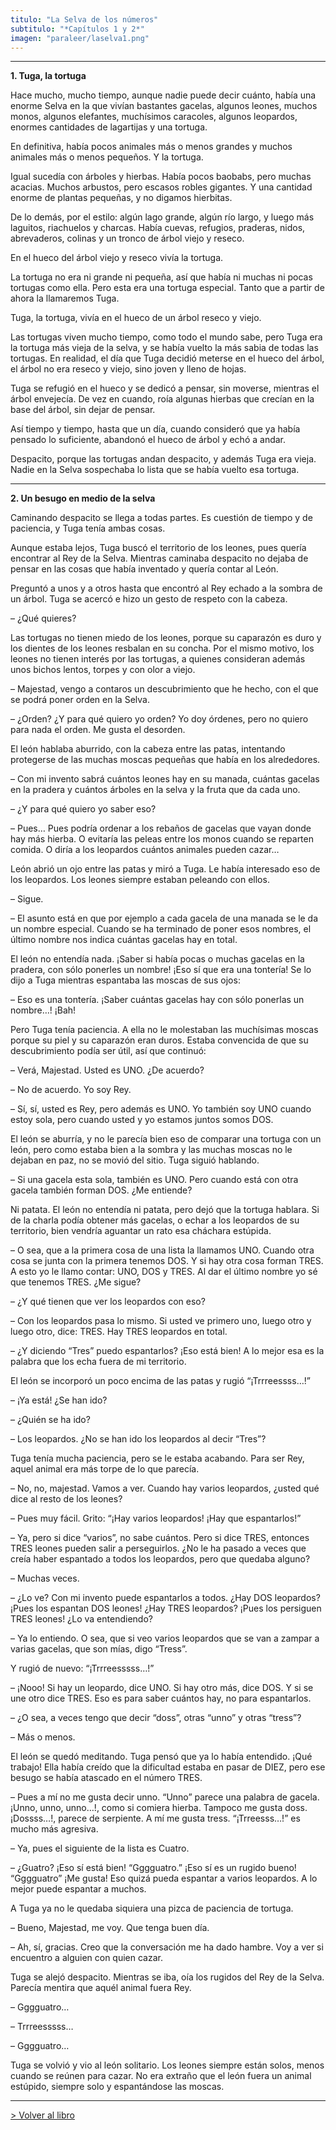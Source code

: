```yaml
---
titulo: "La Selva de los números"
subtitulo: "*Capítulos 1 y 2*"
imagen: "paraleer/laselva1.png"
---
```

* * *

**1. Tuga, la tortuga**

Hace mucho, mucho tiempo, aunque nadie puede decir cuánto, había una enorme
Selva en la que vivían bastantes gacelas, algunos leones, muchos monos,
algunos elefantes, muchísimos caracoles, algunos leopardos, enormes
cantidades de lagartijas y una tortuga.

En definitiva, había pocos animales más o menos grandes y muchos animales más
o menos pequeños. Y la tortuga.

Igual sucedía con árboles y hierbas. Había pocos baobabs, pero muchas
acacias. Muchos arbustos, pero escasos robles gigantes. Y una cantidad enorme
de plantas pequeñas, y no digamos hierbitas.

De lo demás, por el estilo: algún lago grande, algún río largo, y luego más
laguitos, riachuelos y charcas. Había cuevas, refugios, praderas, nidos,
abrevaderos, colinas y un tronco de árbol viejo y reseco.

En el hueco del árbol viejo y reseco vivía la tortuga.

La tortuga no era ni grande ni pequeña, así que había ni muchas ni pocas
tortugas como ella. Pero esta era una tortuga especial. Tanto que a partir de
ahora la llamaremos Tuga.

Tuga, la tortuga, vivía en el hueco de un árbol reseco y viejo.

Las tortugas viven mucho tiempo, como todo el mundo sabe, pero Tuga era la
tortuga más vieja de la selva, y se había vuelto la más sabia de todas las
tortugas. En realidad, el día que Tuga decidió meterse en el hueco del árbol,
el árbol no era reseco y viejo, sino joven y lleno de hojas.

Tuga se refugió en el hueco y se dedicó a pensar, sin moverse, mientras el
árbol envejecía. De vez en cuando, roía algunas hierbas que crecían en la
base del árbol, sin dejar de pensar.

Así tiempo y tiempo, hasta que un día, cuando consideró que ya había pensado
lo suficiente, abandonó el hueco de árbol y echó a andar.

Despacito, porque las tortugas andan despacito, y además Tuga era vieja.
Nadie en la Selva sospechaba lo lista que se había vuelto esa tortuga.

* * *

**2. Un besugo en medio de la selva**

Caminando despacito se llega a todas partes. Es cuestión de tiempo y de
paciencia, y Tuga tenía ambas cosas.

Aunque estaba lejos, Tuga buscó el territorio de los leones, pues quería
encontrar al Rey de la Selva. Mientras caminaba despacito no dejaba de pensar
en las cosas que había inventado y quería contar al León.

Preguntó a unos y a otros hasta que encontró al Rey echado a la sombra de un
árbol. Tuga se acercó e hizo un gesto de respeto con la cabeza.

– ¿Qué quieres?

Las tortugas no tienen miedo de los leones, porque su caparazón es duro y los
dientes de los leones resbalan en su concha. Por el mismo motivo, los leones
no tienen interés por las tortugas, a quienes consideran además unos bichos
lentos, torpes y con olor a viejo.

– Majestad, vengo a contaros un descubrimiento que he hecho, con el que se
podrá poner orden en la Selva.

– ¿Orden? ¿Y para qué quiero yo orden? Yo doy órdenes, pero no quiero para
nada el orden. Me gusta el desorden.

El león hablaba aburrido, con la cabeza entre las patas, intentando
protegerse de las muchas moscas pequeñas que había en los alrededores.

– Con mi invento sabrá cuántos leones hay en su manada, cuántas gacelas en la
pradera y cuántos árboles en la selva y la fruta que da cada uno.

– ¿Y para qué quiero yo saber eso?

– Pues… Pues podría ordenar a los rebaños de gacelas que vayan donde hay más
hierba. O evitaría las peleas entre los monos cuando se reparten comida. O
diría a los leopardos cuántos animales pueden cazar…

León abrió un ojo entre las patas y miró a Tuga. Le había interesado eso de
los leopardos. Los leones siempre estaban peleando con ellos.

– Sigue.

– El asunto está en que por ejemplo a cada gacela de una manada se le da un
nombre especial. Cuando se ha terminado de poner esos nombres, el último
nombre nos indica cuántas gacelas hay en total.

El león no entendía nada. ¡Saber si había pocas o muchas gacelas en la
pradera, con sólo ponerles un nombre! ¡Eso sí que era una tontería! Se lo
dijo a Tuga mientras espantaba las moscas de sus ojos:

– Eso es una tontería. ¡Saber cuántas gacelas hay con sólo ponerlas un
nombre…! ¡Bah!

Pero Tuga tenía paciencia. A ella no le molestaban las muchísimas moscas
porque su piel y su caparazón eran duros. Estaba convencida de que su
descubrimiento podía ser útil, así que continuó:

– Verá, Majestad. Usted es UNO. ¿De acuerdo?

– No de acuerdo. Yo soy Rey.

– Sí, sí, usted es Rey, pero además es UNO. Yo también soy UNO cuando estoy
sola, pero cuando usted y yo estamos juntos somos DOS.

El león se aburría, y no le parecía bien eso de comparar una tortuga con un
león, pero como estaba bien a la sombra y las muchas moscas no le dejaban en
paz, no se movió del sitio. Tuga siguió hablando.

– Si una gacela esta sola, también es UNO. Pero cuando está con otra gacela
también forman DOS. ¿Me entiende?

Ni patata. El león no entendía ni patata, pero dejó que la tortuga hablara.
Si de la charla podía obtener más gacelas, o echar a los leopardos de su
territorio, bien vendría aguantar un rato esa cháchara estúpida.

– O sea, que a la primera cosa de una lista la llamamos UNO. Cuando otra cosa
se junta con la primera tenemos DOS. Y si hay otra cosa forman TRES. A esto
yo le llamo contar: UNO, DOS y TRES. Al dar el último nombre yo sé que
tenemos TRES. ¿Me sigue?

– ¿Y qué tienen que ver los leopardos con eso?

– Con los leopardos pasa lo mismo. Si usted ve primero uno, luego otro y
luego otro, dice: TRES. Hay TRES leopardos en total.

– ¿Y diciendo “Tres” puedo espantarlos? ¡Eso está bien! A lo mejor esa es la
palabra que los echa fuera de mi territorio.

El león se incorporó un poco encima de las patas y rugió “¡Trrreessss…!”

– ¡Ya está! ¿Se han ido?

– ¿Quién se ha ido?

– Los leopardos. ¿No se han ido los leopardos al decir “Tres”?

Tuga tenía mucha paciencia, pero se le estaba acabando. Para ser Rey, aquel
animal era más torpe de lo que parecía.

– No, no, majestad. Vamos a ver. Cuando hay varios leopardos, ¿usted qué dice
al resto de los leones?

– Pues muy fácil. Grito: “¡Hay varios leopardos! ¡Hay que espantarlos!”

– Ya, pero si dice “varios”, no sabe cuántos. Pero si dice TRES, entonces
TRES leones pueden salir a perseguirlos. ¿No le ha pasado a veces que creía
haber espantado a todos los leopardos, pero que quedaba alguno?

– Muchas veces.

– ¿Lo ve? Con mi invento puede espantarlos a todos. ¿Hay DOS leopardos? ¡Pues
los espantan DOS leones! ¿Hay TRES leopardos? ¡Pues los persiguen TRES
leones! ¿Lo va entendiendo?

– Ya lo entiendo. O sea, que si veo varios leopardos que se van a zampar a
varias gacelas, que son mías, digo “Tress”.

Y rugió de nuevo: “¡Trrreesssss…!”

– ¡Nooo! Si hay un leopardo, dice UNO. Si hay otro más, dice DOS. Y si se une
otro dice TRES. Eso es para saber cuántos hay, no para espantarlos.

– ¿O sea, a veces tengo que decir “doss”, otras “unno” y otras “tress”?

– Más o menos.

El león se quedó meditando. Tuga pensó que ya lo había entendido. ¡Qué
trabajo! Ella había creído que la dificultad estaba en pasar de DIEZ, pero
ese besugo se había atascado en el número TRES.

– Pues a mí no me gusta decir unno. “Unno” parece una palabra de gacela.
¡Unno, unno, unno…!, como si comiera hierba. Tampoco me gusta doss.
¡Dossss…!, parece de serpiente. A mí me gusta tress. “¡Trreesss…!” es mucho
más agresiva.

– Ya, pues el siguiente de la lista es Cuatro.

– ¿Guatro? ¡Eso sí está bien! “Gggguatro.” ¡Eso sí es un rugido bueno!
“Gggguatro” ¡Me gusta! Eso quizá pueda espantar a varios leopardos. A lo
mejor puede espantar a muchos.

A Tuga ya no le quedaba siquiera una pizca de paciencia de tortuga.

– Bueno, Majestad, me voy. Que tenga buen día.

– Ah, sí, gracias. Creo que la conversación me ha dado hambre. Voy a ver si
encuentro a alguien con quien cazar.

Tuga se alejó despacito. Mientras se iba, oía los rugidos del Rey de la
Selva. Parecía mentira que aquél animal fuera Rey.

– Gggguatro…

– Trrreesssss…

– Gggguatro…

Tuga se volvió y vio al león solitario. Los leones siempre están solos, menos
cuando se reúnen para cazar. No era extraño que el león fuera un animal
estúpido, siempre solo y espantándose las moscas.

* * *

[> Volver al libro](http:/ver/mislibros/la-selva)

